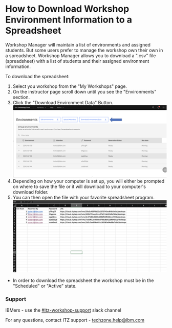 
# How to Download Workshop Environment Information to a Spreadsheet
Workshop Manager will maintain a list of environments and assigned students. But some users prefer to manage the workshop own their own in a spreadsheet. 
Workshop Manager allows you to download a ".csv" file (spreadsheet) with a list of students and their assigned environment information.

To download the spreadsheet:
1. Select you workshop from the "My Workshops" page. 
2. On the instructor page scroll down until you see the "Environments" section.
3. Click the "Download Environment Data" Button.
![DownloadAttendees1](Images/DownloadWSWnvInfo1.png)
4. Depending on how your computer is set up, you will either be prompted on where to save the file or it will download to your computer's download folder.
5. You can then open the file with your favorite spreadsheet program.
   ![DownloadAttendees1](Images/DownloadWSEnvInfo2.png)

* In order to download the spreadsheet the workshop must be in the "Scheduled" or "Active" state.

### Support

IBMers - use the [#itz-workshop-support](https://ibm-techzone.slack.com/archives/CTA2MV9AM) slack channel  

For any questions, contact ITZ support - techzone.help@ibm.com  
